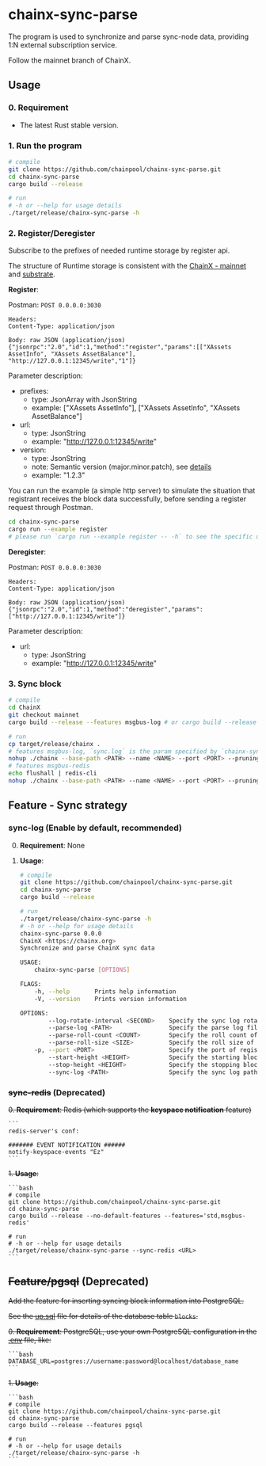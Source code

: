 # chainx-sync-parse

The program is used to synchronize and parse sync-node data, 
providing 1:N external subscription service.

Follow the mainnet branch of ChainX.

## Usage

### 0. Requirement

- The latest Rust stable version.

### 1. Run the program

```bash
# compile
git clone https://github.com/chainpool/chainx-sync-parse.git
cd chainx-sync-parse
cargo build --release

# run
# -h or --help for usage details
./target/release/chainx-sync-parse -h
```

### 2. Register/Deregister

Subscribe to the prefixes of needed runtime storage by register api.

The structure of Runtime storage is consistent with the [ChainX - mainnet](https://github.com/chainpool/ChainX/tree/mainnet) and [substrate](https://github.com/chainpool/substrate).

**Register**:

Postman: `POST 0.0.0.0:3030`

```
Headers:
Content-Type: application/json

Body: raw JSON (application/json)
{"jsonrpc":"2.0","id":1,"method":"register","params":[["XAssets AssetInfo", "XAssets AssetBalance"], "http://127.0.0.1:12345/write","1"]}
```

Parameter description:

- prefixes: 
    - type: JsonArray with JsonString
    - example: ["XAssets AssetInfo"], ["XAssets AssetInfo", "XAssets AssetBalance"]
- url: 
    - type: JsonString
    - example: "http://127.0.0.1:12345/write"
- version: 
    - type: JsonString
    - note: Semantic version (major.minor.patch), see [details](https://github.com/semver/semver)
    - example: "1.2.3"

You can run the example (a simple http server) to simulate the situation 
that registrant receives the block data successfully, 
before sending a register request through Postman.

```bash
cd chainx-sync-parse
cargo run --example register
# please run `cargo run --example register -- -h` to see the specific usage.
```

**Deregister**:

Postman: `POST 0.0.0.0:3030`

```
Headers:
Content-Type: application/json

Body: raw JSON (application/json)
{"jsonrpc":"2.0","id":1,"method":"deregister","params":["http://127.0.0.1:12345/write"]}
```

Parameter description:

- url: 
    - type: JsonString
    - example: "http://127.0.0.1:12345/write"

### 3. Sync block

```bash
# compile
cd ChainX
git checkout mainnet
cargo build --release --features msgbus-log # or cargo build --release --features msgbus-redis (not recommanded)

# run
cp target/release/chainx .
# features msgbus-log, `sync.log` is the param specified by `chainx-sync-parse --sync-log=<PATH>`
nohup ./chainx --base-path <PATH> --name <NAME> --port <PORT> --pruning archive --rpc-port <PORT> --ws-port <PORT> --rpc-external --ws-external --no-grandpa &>> sync.log &
# features msgbus-redis
echo flushall | redis-cli
nohup ./chainx --base-path <PATH> --name <NAME> --port <PORT> --pruning archive --rpc-port <PORT> --ws-port <PORT> --rpc-external --ws-external --no-grandpa &
```

## Feature - Sync strategy

### sync-log (Enable by default, recommended)

0. **Requirement**: None

1. **Usage**:

    ```bash
    # compile
    git clone https://github.com/chainpool/chainx-sync-parse.git
    cd chainx-sync-parse
    cargo build --release
    
    # run
    ./target/release/chainx-sync-parse -h
    # -h or --help for usage details
    chainx-sync-parse 0.0.0
    ChainX <https://chainx.org>
    Synchronize and parse ChainX sync data
    
    USAGE:
        chainx-sync-parse [OPTIONS]
    
    FLAGS:
        -h, --help       Prints help information
        -V, --version    Prints version information
    
    OPTIONS:
            --log-rotate-interval <SECOND>    Specify the sync log rotate interval, unit: SECOND [default: 30]
            --parse-log <PATH>                Specify the parse log file path [default: log/parse.log]
            --parse-roll-count <COUNT>        Specify the roll count of parse log [default: 5]
            --parse-roll-size <SIZE>          Specify the roll size of parse log, unit: MB [default: 200]
        -p, --port <PORT>                     Specify the port of register service [default: 3030]
            --start-height <HEIGHT>           Specify the starting block height to scan, range: [start,stop) [default: 0]
            --stop-height <HEIGHT>            Specify the stopping block height to scan [default: 18446744073709551615]
            --sync-log <PATH>                 Specify the sync log path [default: log/sync.log]
    ```

### ~~sync-redis~~ (Deprecated)

~~0. **Requirement**: Redis (which supports the **keyspace notification** feature)~~

    ```
    redis-server's conf:
    
    ####### EVENT NOTIFICATION ######
    notify-keyspace-events "Ez"
    ```

~~1. **Usage**:~~

    ```bash
    # compile
    git clone https://github.com/chainpool/chainx-sync-parse.git
    cd chainx-sync-parse
    cargo build --release --no-default-features --features='std,msgbus-redis'
    
    # run
    # -h or --help for usage details
    ./target/release/chainx-sync-parse --sync-redis <URL>
    ```

## ~~Feature/pgsql~~ (Deprecated)

~~Add the feature for inserting syncing block information into PostgreSQL.~~
 
~~See the [up.sql](migrations/2019-02-12-082211_create_blocks/up.sql) file for details of the database table `blocks`.~~

~~0. **Requirement**: PostgreSQL, use your own PostgreSQL configuration in the [.env](./.env) file, like:~~

    ```bash
    DATABASE_URL=postgres://username:password@localhost/database_name
    ```

~~1. **Usage**:~~

    ```bash
    # compile
    git clone https://github.com/chainpool/chainx-sync-parse.git
    cd chainx-sync-parse
    cargo build --release --features pgsql
    
    # run
    # -h or --help for usage details
    ./target/release/chainx-sync-parse -h
    ```
